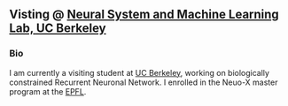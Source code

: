 ##  Visting @ [Neural System and Machine Learning Lab, UC Berkeley](https://bouchardlab.lbl.gov/)
### Bio
I am currently a visiting student at [UC Berkeley](https://www.berkeley.edu/), working on biologically constrained Recurrent Neuronal Network. I enrolled in the Neuo-X master program at the  [EPFL](https://neuro-x.epfl.ch/en/).
